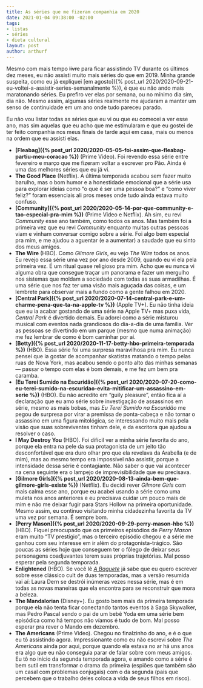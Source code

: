 ```yaml
---
title: As séries que me fizeram companhia em 2020
date: 2021-01-04 09:38:00 -02:00
tags:
- listas
- séries
- dieta cultural
layout: post
author: arthurf
---
```


Mesmo com mais tempo ~~livre~~ para ficar assistindo TV durante os últimos dez meses, eu não assisti muito mais séries do que em 2019. Minha grande suspeita, como eu já expliquei [em agosto]({% post_url 2020/2020-09-21-eu-voltei-a-assistir-series-semanalmente %}), é que eu não ando mais maratonando séries. Eu prefiro ver elas por semana, ou no mínimo dia sim, dia não. Mesmo assim, algumas séries realmente me ajudaram a manter um senso de continuidade em um ano onde tudo pareceu parado.

Eu não vou listar todas as séries que eu vi ou que eu comecei a ver esse ano, mas sim aquelas que eu acho que me estimularam e que eu gostei de ter feito companhia nos meus finais de tarde aqui em casa, mais ou menos na ordem que eu assisti elas.

- **[Fleabag]({% post_url 2020/2020-05-05-foi-assim-que-fleabag-partiu-meu-coracao %})** (Prime Video). Foi revendo essa série entre fevereiro e março que me fizeram voltar a escrever pro Pão. Ainda é uma das melhores séries que eu já vi.
- **The Good Place** (Netflix). A última temporada acabou sem fazer muito barulho, mas o bom humor e a honestidade emocional que a série usa para explorar ideias como “o que é ser uma pessoa boa?” e “como viver feliz?” foram essenciais ali pros meses onde tudo ainda estava muito confuso.
- **[Community]({% post_url 2020/2020-05-14-por-que-community-e-tao-especial-pra-mim %})** (Prime Video e Netflix). Ah sim, eu revi *Community* esse ano também, como todos os anos. Mas também foi a primeira vez que eu revi *Community* enquanto muitas outras pessoas viam e vinham conversar comigo sobre a série. Foi algo bem especial pra mim, e me ajudou a aguentar (e a aumentar) a saudade que eu sinto dos meus amigos.
- **The Wire** (HBO). Como *Gilmore Girls*, eu vejo *The Wire* todos os anos. Eu revejo essa série uma vez por ano desde 2009, quando eu vi ela pela primeira vez. É um ritual quase religioso pra mim. Acho que eu nunca vi alguma obra que consegue traçar um panorama e fazer um mergulho nos sistemas que moldam a sociedade com todas as suas armadilhas. É uma série que nos faz ter uma visão mais aguçada das coisas, e um lembrete para observar mais a fundo como a gente falhou em 2020.
- **[Central Park]({% post_url 2020/2020-07-14-central-park-e-um-charme-pena-que-ta-na-apple-tv %})** (Apple TV+). Eu não tinha ideia que eu ia acabar gostando de uma série na Apple TV+ mas puxa vida, *Central Park* é divertido demais. Eu adorei como a série misturou musical com eventos nada grandiosos do dia-a-dia de uma família. Ver as pessoas se divertindo em um parque (mesmo que numa animação) me fez lembrar de como é bom caminhar por aí.
- **[Betty]({% post_url 2020/2020-11-17-betty-hbo-primeira-temporada %})** (HBO). Essa série foi uma surpresa maravilhosa pra mim. Eu nunca pensei que ia gostar de acompanhar skatistas matando o tempo pelas ruas de Nova York, mas acabou sendo o ponto alto das minhas semanas — passar o tempo com elas é bom demais, e me fez um bem pra caramba.
- **[Eu Terei Sumido na Escuridão]({% post_url 2020/2020-07-20-como-eu-terei-sumido-na-escuridao-evita-mitificar-um-assassino-em-serie %})** (HBO). Eu não acredito em “guily pleasure”, então fica aí a declaração que eu amo série sobre investigação de assassinos em série, mesmo as mais bobas, mas *Eu Terei Sumido na Escuridão* me pegou de surpresa por virar a premissa de ponta-cabeça e não tornar o assassino em uma figura mitológica, se interessando muito mais pela visão que suas sobreviventes tinham dele, e da escritora que ajudou a resolver o caso.
- **I May Destroy You** (HBO). Foi difícil ver a minha série favorita do ano, porque ela entra na pele da sua protagonista de um jeito tão desconfortável que era duro olhar pro que ela revelava da Arabella (e de mim), mas ao mesmo tempo era impossível não assistir, porque a intensidade dessa série é contagiante. Não saber o que vai acontecer na cena seguinte era o lampejo de imprevisibilidade que eu precisava.
- **[Gilmore Girls]({% post_url 2020/2020-08-13-ainda-bem-que-gilmore-girls-existe %})** (Netflix). Eu decidi rever *Gilmore Girls* com mais calma esse ano, porque eu acabei usando a série como uma muleta nos anos anteriores e eu precisava cuidar um pouco mais de mim e não me deixar fugir para Stars Hollow na primeira oportunidade. Mesmo assim, eu continuo visitando minha cidadezinha favorita da TV uma vez por semana. É sempre bom.
- **[Perry Mason]({% post_url 2020/2020-09-29-perry-mason-hbo %})** (HBO). Fiquei preocupado que os primeiros episódios de *Perry Mason* eram muito “TV prestígio”, mas o terceiro episódio chegou e a série me ganhou com seu interesse em ir além do protagonista-trágico. São poucas as séries hoje que conseguem ter o fôlego de deixar seus personagens coadjuvantes terem suas próprias trajetórias. Mal posso esperar pela segunda temporada.
- **Enlightened** (HBO). Se você lê [*A Baguete*](https://tinyletter.com/paomortadela) já sabe que eu quero escrever sobre esse clássico cult de duas temporadas, mas a versão resumida vai aí: Laura Dern se destrói inúmeras vezes nessa série, mas é em todas as novas maneiras que ela encontra para se reconstruir que mora a beleza.
- **The Mandalorian** (Disney+). Eu gosto bem mais da primeira temporada porque ela não tenta ficar conectando tantos eventos à Saga Skywalker, mas Pedro Pascal sendo o pai de um bebê Yoda em uma série bem episódica como há tempos não víamos é tudo de bom. Mal posso esperar pra rever o Mando em dezembro.
- **The Americans** (Prime Video). Chegou no finalzinho do ano, e é o que eu tô assistindo agora. Impressionante como eu não escrevi sobre *The Americans* ainda por aqui, porque quando ela estava no ar há uns anos era algo que eu não conseguia parar de falar sobre com meus amigos. Eu tô no início da segunda temporada agora, e amando como a série é bem sutil em transformar o drama da primeira (espiões que também são um casal com problemas conjugais) com o da segunda (pais que percebem que o trabalho deles coloca a vida de seus filhos em risco).
